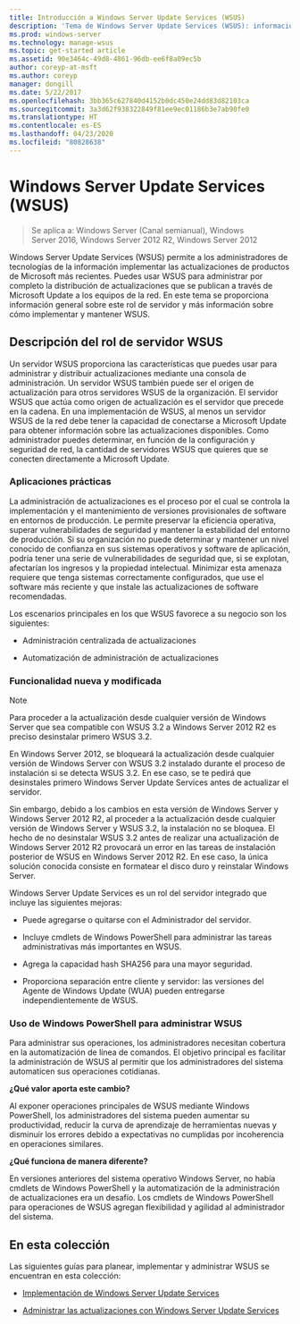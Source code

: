 ```yaml
---
title: Introducción a Windows Server Update Services (WSUS)
description: 'Tema de Windows Server Update Services (WSUS): información general sobre el rol de servidor y sus aplicaciones prácticas'
ms.prod: windows-server
ms.technology: manage-wsus
ms.topic: get-started article
ms.assetid: 90e3464c-49d8-4861-96db-ee6f8a09ec5b
author: coreyp-at-msft
ms.author: coreyp
manager: dongill
ms.date: 5/22/2017
ms.openlocfilehash: 3bb365c627840d4152b0dc450e24dd83d82103ca
ms.sourcegitcommit: 3a3d62f938322849f81ee9ec01186b3e7ab90fe0
ms.translationtype: HT
ms.contentlocale: es-ES
ms.lasthandoff: 04/23/2020
ms.locfileid: "80828638"
---
```

# <a name="windows-server-update-services-wsus"></a>Windows Server Update Services (WSUS)

>Se aplica a: Windows Server (Canal semianual), Windows Server 2016, Windows Server 2012 R2, Windows Server 2012

Windows Server Update Services (WSUS) permite a los administradores de tecnologías de la información implementar las actualizaciones de productos de Microsoft más recientes. Puedes usar WSUS para administrar por completo la distribución de actualizaciones que se publican a través de Microsoft Update a los equipos de la red. En este tema se proporciona información general sobre este rol de servidor y más información sobre cómo implementar y mantener WSUS.

## <a name="wsus-server-role-description"></a>Descripción del rol de servidor WSUS
Un servidor WSUS proporciona las características que puedes usar para administrar y distribuir actualizaciones mediante una consola de administración. Un servidor WSUS también puede ser el origen de actualización para otros servidores WSUS de la organización. El servidor WSUS que actúa como origen de actualización es el servidor que precede en la cadena. En una implementación de WSUS, al menos un servidor WSUS de la red debe tener la capacidad de conectarse a Microsoft Update para obtener información sobre las actualizaciones disponibles. Como administrador puedes determinar, en función de la configuración y seguridad de red, la cantidad de servidores WSUS que quieres que se conecten directamente a Microsoft Update.

### <a name="practical-applications"></a>Aplicaciones prácticas
La administración de actualizaciones es el proceso por el cual se controla la implementación y el mantenimiento de versiones provisionales de software en entornos de producción. Le permite preservar la eficiencia operativa, superar vulnerabilidades de seguridad y mantener la estabilidad del entorno de producción. Si su organización no puede determinar y mantener un nivel conocido de confianza en sus sistemas operativos y software de aplicación, podría tener una serie de vulnerabilidades de seguridad que, si se explotan, afectarían los ingresos y la propiedad intelectual. Minimizar esta amenaza requiere que tenga sistemas correctamente configurados, que use el software más reciente y que instale las actualizaciones de software recomendadas.

Los escenarios principales en los que WSUS favorece a su negocio son los siguientes:

-   Administración centralizada de actualizaciones

-   Automatización de administración de actualizaciones

### <a name="new-and-changed-functionality"></a>Funcionalidad nueva y modificada

> [!NOTE]
> Para proceder a la actualización desde cualquier versión de Windows Server que sea compatible con WSUS 3.2 a Windows Server 2012 R2 es preciso desinstalar primero WSUS 3.2.
> 
> En Windows Server 2012, se bloqueará la actualización desde cualquier versión de Windows Server con WSUS 3.2 instalado durante el proceso de instalación si se detecta WSUS 3.2. En ese caso, se te pedirá que desinstales primero Windows Server Update Services antes de actualizar el servidor.
> 
> Sin embargo, debido a los cambios en esta versión de Windows Server y Windows Server 2012 R2, al proceder a la actualización desde cualquier versión de Windows Server y WSUS 3.2, la instalación no se bloquea. El hecho de no desinstalar WSUS 3.2 antes de realizar una actualización de Windows Server 2012 R2 provocará un error en las tareas de instalación posterior de WSUS en Windows Server 2012 R2. En ese caso, la única solución conocida consiste en formatear el disco duro y reinstalar Windows Server.

Windows Server Update Services es un rol del servidor integrado que incluye las siguientes mejoras:

-   Puede agregarse o quitarse con el Administrador del servidor.

-   Incluye cmdlets de Windows PowerShell para administrar las tareas administrativas más importantes en WSUS.

-   Agrega la capacidad hash SHA256 para una mayor seguridad.

-   Proporciona separación entre cliente y servidor: las versiones del Agente de Windows Update (WUA) pueden entregarse independientemente de WSUS.

### <a name="using-windows-powershell-to-manage-wsus"></a>Uso de Windows PowerShell para administrar WSUS
Para administrar sus operaciones, los administradores necesitan cobertura en la automatización de línea de comandos. El objetivo principal es facilitar la administración de WSUS al permitir que los administradores del sistema automaticen sus operaciones cotidianas.

**¿Qué valor aporta este cambio?**

Al exponer operaciones principales de WSUS mediante Windows PowerShell, los administradores del sistema pueden aumentar su productividad, reducir la curva de aprendizaje de herramientas nuevas y disminuir los errores debido a expectativas no cumplidas por incoherencia en operaciones similares.

**¿Qué funciona de manera diferente?**

En versiones anteriores del sistema operativo Windows Server, no había cmdlets de Windows PowerShell y la automatización de la administración de actualizaciones era un desafío. Los cmdlets de Windows PowerShell para operaciones de WSUS agregan flexibilidad y agilidad al administrador del sistema.

## <a name="in-this-collection"></a>En esta colección
Las siguientes guías para planear, implementar y administrar WSUS se encuentran en esta colección:

-   [Implementación de Windows Server Update Services](../deploy/deploy-windows-server-update-services.md)

-   [Administrar las actualizaciones con Windows Server Update Services](../manage/update-management-with-windows-server-update-services.md)


